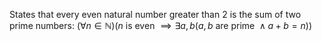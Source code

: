 States that every even natural number greater than 2 is the sum of two prime numbers:
	$\left( \forall n \in \mathbb{N} \right)\left( n \text{ is even }\implies \exists a,b (a,b \text{ are prime } \wedge a+b=n) \right)$

